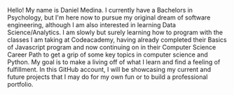 Hello! My name is Daniel Medina.
I currently have a Bachelors in Psychology, but I'm here now to pursue my original dream of software engineering, although I am also interested in learning Data Science/Analytics.
I am slowly but surely learning how to program with the classes I am taking at Codeacademy, having already completed their Basics of Javascript program and now continuing on
in their Computer Science Career Path to get a grip of some key topics in computer science and Python.
My goal is to make a living off of what I learn and find a feeling of fulfillment. In this GitHub account, I will be showcasing my current and future projects that I may do for my own fun
or to build a professional portfolio.

<!---
danielm799/danielm799 is a ✨ special ✨ repository because its `README.md` (this file) appears on your GitHub profile.
You can click the Preview link to take a look at your changes.
--->
